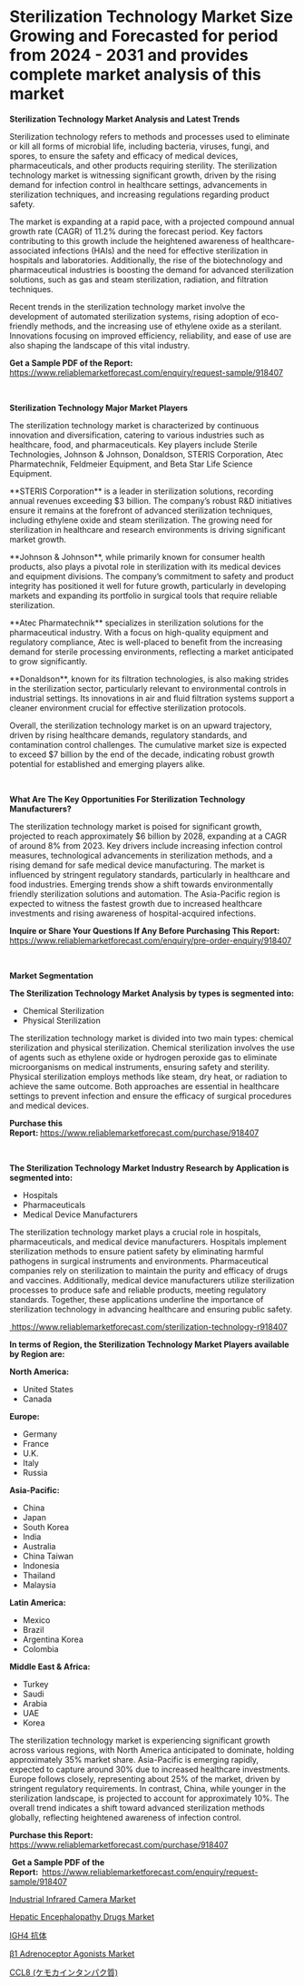 <p><h1>Sterilization Technology Market Size Growing and Forecasted for period from 2024 - 2031 and provides complete market analysis of this market</h1></p><p><strong>Sterilization Technology Market Analysis and Latest Trends</strong></p>
<p><p>Sterilization technology refers to methods and processes used to eliminate or kill all forms of microbial life, including bacteria, viruses, fungi, and spores, to ensure the safety and efficacy of medical devices, pharmaceuticals, and other products requiring sterility. The sterilization technology market is witnessing significant growth, driven by the rising demand for infection control in healthcare settings, advancements in sterilization techniques, and increasing regulations regarding product safety.</p><p>The market is expanding at a rapid pace, with a projected compound annual growth rate (CAGR) of 11.2% during the forecast period. Key factors contributing to this growth include the heightened awareness of healthcare-associated infections (HAIs) and the need for effective sterilization in hospitals and laboratories. Additionally, the rise of the biotechnology and pharmaceutical industries is boosting the demand for advanced sterilization solutions, such as gas and steam sterilization, radiation, and filtration techniques.</p><p>Recent trends in the sterilization technology market involve the development of automated sterilization systems, rising adoption of eco-friendly methods, and the increasing use of ethylene oxide as a sterilant. Innovations focusing on improved efficiency, reliability, and ease of use are also shaping the landscape of this vital industry.</p></p>
<p><strong>Get a Sample PDF of the Report:&nbsp;</strong> <a href="https://www.reliablemarketforecast.com/enquiry/request-sample/918407">https://www.reliablemarketforecast.com/enquiry/request-sample/918407</a></p>
<p>&nbsp;</p>
<p><strong>Sterilization Technology Major Market Players</strong></p>
<p><p>The sterilization technology market is characterized by continuous innovation and diversification, catering to various industries such as healthcare, food, and pharmaceuticals. Key players include Sterile Technologies, Johnson & Johnson, Donaldson, STERIS Corporation, Atec Pharmatechnik, Feldmeier Equipment, and Beta Star Life Science Equipment.</p><p>**STERIS Corporation** is a leader in sterilization solutions, recording annual revenues exceeding $3 billion. The company’s robust R&D initiatives ensure it remains at the forefront of advanced sterilization techniques, including ethylene oxide and steam sterilization. The growing need for sterilization in healthcare and research environments is driving significant market growth.</p><p>**Johnson & Johnson**, while primarily known for consumer health products, also plays a pivotal role in sterilization with its medical devices and equipment divisions. The company’s commitment to safety and product integrity has positioned it well for future growth, particularly in developing markets and expanding its portfolio in surgical tools that require reliable sterilization.</p><p>**Atec Pharmatechnik** specializes in sterilization solutions for the pharmaceutical industry. With a focus on high-quality equipment and regulatory compliance, Atec is well-placed to benefit from the increasing demand for sterile processing environments, reflecting a market anticipated to grow significantly.</p><p>**Donaldson**, known for its filtration technologies, is also making strides in the sterilization sector, particularly relevant to environmental controls in industrial settings. Its innovations in air and fluid filtration systems support a cleaner environment crucial for effective sterilization protocols.</p><p>Overall, the sterilization technology market is on an upward trajectory, driven by rising healthcare demands, regulatory standards, and contamination control challenges. The cumulative market size is expected to exceed $7 billion by the end of the decade, indicating robust growth potential for established and emerging players alike.</p></p>
<p>&nbsp;</p>
<p><strong>What Are The Key Opportunities For Sterilization Technology Manufacturers?</strong></p>
<p><p>The sterilization technology market is poised for significant growth, projected to reach approximately $6 billion by 2028, expanding at a CAGR of around 8% from 2023. Key drivers include increasing infection control measures, technological advancements in sterilization methods, and a rising demand for safe medical device manufacturing. The market is influenced by stringent regulatory standards, particularly in healthcare and food industries. Emerging trends show a shift towards environmentally friendly sterilization solutions and automation. The Asia-Pacific region is expected to witness the fastest growth due to increased healthcare investments and rising awareness of hospital-acquired infections.</p></p>
<p><strong>Inquire or Share Your Questions If Any Before Purchasing This Report:</strong> <a href="https://www.reliablemarketforecast.com/enquiry/pre-order-enquiry/918407">https://www.reliablemarketforecast.com/enquiry/pre-order-enquiry/918407</a></p>
<p>&nbsp;</p>
<p><strong>Market Segmentation</strong></p>
<p><strong>The Sterilization Technology Market Analysis by types is segmented into:</strong></p>
<p><ul><li>Chemical Sterilization</li><li>Physical Sterilization</li></ul></p>
<p><p>The sterilization technology market is divided into two main types: chemical sterilization and physical sterilization. Chemical sterilization involves the use of agents such as ethylene oxide or hydrogen peroxide gas to eliminate microorganisms on medical instruments, ensuring safety and sterility. Physical sterilization employs methods like steam, dry heat, or radiation to achieve the same outcome. Both approaches are essential in healthcare settings to prevent infection and ensure the efficacy of surgical procedures and medical devices.</p></p>
<p><strong>Purchase this Report:&nbsp;</strong><a href="https://www.reliablemarketforecast.com/purchase/918407">https://www.reliablemarketforecast.com/purchase/918407</a></p>
<p>&nbsp;</p>
<p><strong>The Sterilization Technology Market Industry Research by Application is segmented into:</strong></p>
<p><ul><li>Hospitals</li><li>Pharmaceuticals</li><li>Medical Device Manufacturers</li></ul></p>
<p><p>The sterilization technology market plays a crucial role in hospitals, pharmaceuticals, and medical device manufacturers. Hospitals implement sterilization methods to ensure patient safety by eliminating harmful pathogens in surgical instruments and environments. Pharmaceutical companies rely on sterilization to maintain the purity and efficacy of drugs and vaccines. Additionally, medical device manufacturers utilize sterilization processes to produce safe and reliable products, meeting regulatory standards. Together, these applications underline the importance of sterilization technology in advancing healthcare and ensuring public safety.</p></p>
<p><a href="https://www.reliablemarketforecast.com/sterilization-technology-r918407">&nbsp;https://www.reliablemarketforecast.com/sterilization-technology-r918407</a></p>
<p><strong>In terms of Region, the Sterilization Technology Market Players available by Region are:</strong></p>
<p>
    <p> <strong> North America: </strong>
        <ul>
            <li>United States</li>
            <li>Canada</li>
        </ul>
        </p> 
    <p> <strong> Europe: </strong>
        <ul>
            <li>Germany</li>
            <li>France</li>
            <li>U.K.</li>
            <li>Italy</li>
            <li>Russia</li>
        </ul>
        </p> 
    <p> <strong> Asia-Pacific: </strong>
        <ul>
            <li>China</li>
            <li>Japan</li>
            <li>South Korea</li>
            <li>India</li>
            <li>Australia</li>
            <li>China Taiwan</li>
            <li>Indonesia</li>
            <li>Thailand</li>
            <li>Malaysia</li>
        </ul>
        </p> 
    <p> <strong> Latin America: </strong>
        <ul>
            <li>Mexico</li>
            <li>Brazil</li>
            <li>Argentina Korea</li>
            <li>Colombia</li>
        </ul>
        </p> 
    <p> <strong> Middle East & Africa: </strong>
        <ul>
            <li>Turkey</li>
            <li>Saudi</li>
            <li>Arabia</li>
            <li>UAE</li>
            <li>Korea</li>
        </ul>
    </p>
    </p>
<p><p>The sterilization technology market is experiencing significant growth across various regions, with North America anticipated to dominate, holding approximately 35% market share. Asia-Pacific is emerging rapidly, expected to capture around 30% due to increased healthcare investments. Europe follows closely, representing about 25% of the market, driven by stringent regulatory requirements. In contrast, China, while younger in the sterilization landscape, is projected to account for approximately 10%. The overall trend indicates a shift toward advanced sterilization methods globally, reflecting heightened awareness of infection control.</p></p>
<p><strong>Purchase this Report: </strong><a href="https://www.reliablemarketforecast.com/purchase/918407">https://www.reliablemarketforecast.com/purchase/918407</a></p>
<p>&nbsp;<strong>Get a Sample PDF of the Report:&nbsp;&nbsp;</strong><a href="https://www.reliablemarketforecast.com/enquiry/request-sample/918407">https://www.reliablemarketforecast.com/enquiry/request-sample/918407</a></p>
<p><strong></strong></p>
<p><p><a href="https://medium.com/@ml68flom/the-industrial-infrared-camera-market-decisions-are-mostly-driven-by-resource-optimization-and-f0c072b355c9">Industrial Infrared Camera Market</a></p><p><a href="https://www.linkedin.com/pulse/hepatic-encephalopathy-drugs-industry-analysis-report-txl4c?trackingId=fmWivFOJR1CC7tL3RPH%2B%2Bw%3D%3D">Hepatic Encephalopathy Drugs Market</a></p><p><a href="https://medium.com/@skylarreilly36/ighg4-antibody-market-%E3%81%AF-%E3%82%B3%E3%82%B9%E3%83%88%E7%AE%A1%E7%90%86%E3%81%A8%E5%8A%B9%E7%8E%87%E5%90%91%E4%B8%8A%E3%82%92%E5%84%AA%E5%85%88%E3%81%97%E3%81%BE%E3%81%99-%E3%81%95%E3%82%89%E3%81%AB-%E5%A0%B1%E5%91%8A%E6%9B%B8%E3%81%AF%E5%B8%82%E5%A0%B4%E3%81%AE%E9%9C%80%E8%A6%81%E9%9D%A2%E3%81%A8%E4%BE%9B%E7%B5%A6%E9%9D%A2%E3%81%AE%E4%B8%A1%E6%96%B9%E3%82%92%E3%82%AB%E3%83%90%E3%83%BC%E3%81%97%E3%81%A6%E3%81%84%E3%81%BE%E3%81%99-ighg4-antibody-%E5%B8%82%E5%A0%B4%E3%81%AF-2024-37f35a6fc953">IGH4 抗体</a></p><p><a href="https://github.com/PeterParrish5/Market-Research-Report-List-6/blob/main/b1-adrenoceptor-agonists-market.md">β1 Adrenoceptor Agonists Market</a></p><p><a href="https://medium.com/@skylarreilly36/cxcl8-chemokine-protein-market-%E3%81%AE%E3%82%B0%E3%83%AD%E3%83%BC%E3%83%90%E3%83%AB%E5%B8%82%E5%A0%B4%E6%A6%82%E8%A6%81%E3%81%AF-%E4%B8%96%E7%95%8C%E3%81%8A%E3%82%88%E3%81%B3%E4%B8%BB%E8%A6%81%E5%B8%82%E5%A0%B4%E3%81%AB%E3%81%8A%E3%81%91%E3%82%8B%E6%A5%AD%E7%95%8C%E3%81%AB%E5%BD%B1%E9%9F%BF%E3%82%92%E4%B8%8E%E3%81%88%E3%82%8B%E4%B8%BB%E8%A6%81%E3%81%AA%E3%83%88%E3%83%AC%E3%83%B3%E3%83%89%E3%81%AB%E3%81%A4%E3%81%84%E3%81%A6-%E7%8B%AC%E8%87%AA%E3%81%AE%E8%A6%96%E7%82%B9%E3%82%92%E6%8F%90%E4%BE%9B%E3%81%97%E3%81%BE%E3%81%99-7e68992f6255">CCL8 (ケモカインタンパク質)</a></p></p>